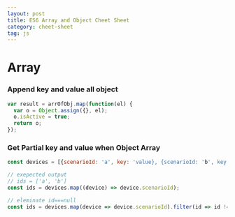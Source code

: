 ```yaml
---
layout: post
title: ES6 Array and Object Cheet Sheet
category: cheet-sheet
tag: js
---
```


# Array

### Append key and value all object

```js
var result = arrOfObj.map(function(el) {
  var o = Object.assign({}, el);
  o.isActive = true;
  return o;
});
```

### Get Partial key and value when Object Array

```js
const devices = [{scenarioId: 'a', key: 'value}, {scenarioId: 'b', key: 'value'}]

// exepected output
// ids = ['a', 'b']
const ids = devices.map((device) => device.scenarioId);
```

```js
// eleminate id===null
const ids = devices.map(device => device.scenarioId).filter(id => id !== null);
```
